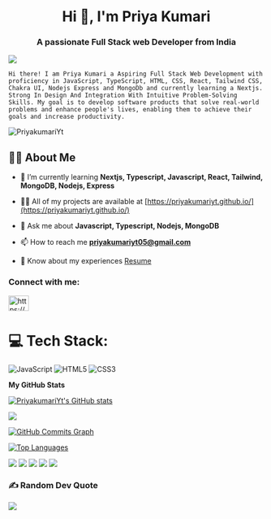 
<h1 align="center">Hi 👋, I'm Priya Kumari</h1>
<h3 align="center">A passionate Full Stack web Developer from India</h3>

<img src="https://camo.githubusercontent.com/2b526261e88935a5671e4a20a23e230c06dc6e9192706fa9d40190bf0f58a050/68747470733a2f2f692e70696e696d672e636f6d2f6f726967696e616c732f66612f37622f34622f66613762346264633362326637336537343965356332633634366434616531332e676966"/>


`Hi there! I am Priya Kumari a Aspiring Full Stack Web Development with proficiency in JavaScript, TypeScript, HTML, CSS, React, Tailwind CSS, Chakra UI, Nodejs Express and MongoDb and currently learning a Nextjs. Strong In Design And Integration With Intuitive Problem-Solving Skills.
My goal is to develop software products that solve real-world problems and enhance people's lives, enabling them to achieve their goals and increase productivity.`

<p align="left"> <img src="https://komarev.com/ghpvc/?username=PriyakumariYt&label=Profile%20views&color=0e75b6&style=flat" alt="PriyakumariYt" /> </p>



## 🙋‍♂️ About Me
- 🌱 I’m currently learning **Nextjs, Typescript, Javascript, React, Tailwind, MongoDB, Nodejs, Express**

- 👨‍💻 All of my projects are available at [https://priyakumariyt.github.io/](https://priyakumariyt.github.io/)

- 💬 Ask me about **Javascript, Typescript, Nodejs, MongoDB**

- 📫 How to reach me **priyakumariyt05@gmail.com**

- 📄 Know about my experiences [Resume](https://priyakumariyt.github.io/resume/Priya_Kumari_Resume.pdf)

<h3 align="left">Connect with me:</h3>
<p align="left">
<a href="https://www.linkedin.com/in/priya-kumari-1b181322b/" target="blank"><img align="center" src="https://raw.githubusercontent.com/rahuldkjain/github-profile-readme-generator/master/src/images/icons/Social/linked-in-alt.svg" alt="https://www.linkedin.com/in/priya-kumari-1b181322b/" height="30" width="40" /></a>
</p>

# 💻 Tech Stack:
![JavaScript](https://img.shields.io/badge/javascript-%23323330.svg?style=plastic&logo=javascript&logoColor=%23F7DF1E) ![HTML5](https://img.shields.io/badge/html5-%23E34F26.svg?style=plastic&logo=html5&logoColor=white) ![CSS3](https://img.shields.io/badge/css3-%231572B6.svg?style=plastic&logo=css3&logoColor=white) 


<!-- <h3 align="left">Languages and Tools:</h3>
<p align="left"> <a href="https://www.w3schools.com/css/" target="_blank" rel="noreferrer"> <img src="https://raw.githubusercontent.com/devicons/devicon/master/icons/css3/css3-original-wordmark.svg" alt="css3" width="40" height="40"/> </a> <a href="https://www.w3.org/html/" target="_blank" rel="noreferrer"> <img src="https://raw.githubusercontent.com/devicons/devicon/master/icons/html5/html5-original-wordmark.svg" alt="html5" width="40" height="40"/> </a> <a href="https://www.java.com" target="_blank" rel="noreferrer"> <img src="https://raw.githubusercontent.com/devicons/devicon/master/icons/java/java-original.svg" alt="java" width="40" height="40"/> </a> <a href="https://developer.mozilla.org/en-US/docs/Web/JavaScript" target="_blank" rel="noreferrer"> <img src="https://raw.githubusercontent.com/devicons/devicon/master/icons/javascript/javascript-original.svg" alt="javascript" width="40" height="40"/> </a> <a href="https://www.mysql.com/" target="_blank" rel="noreferrer"> <img src="https://raw.githubusercontent.com/devicons/devicon/master/icons/mysql/mysql-original-wordmark.svg" alt="mysql" width="40" height="40"/> </a> <a href="https://spring.io/" target="_blank" rel="noreferrer"> <img src="https://www.vectorlogo.zone/logos/springio/springio-icon.svg" alt="spring" width="40" height="40"/> </a> </p> ---->
<!-- 
<p><img align="left" src="https://github-readme-stats.vercel.app/api/top-langs?username=ujjawalyt&show_icons=true&locale=en&layout=compact" alt="ujjawalyt" /></p>

<p>&nbsp;<img align="center" src="https://github-readme-stats.vercel.app/api?username=ujjawalyt&show_icons=true&locale=en" alt="ujjawalyt" /></p>

<p><img align="center" src="https://github-readme-streak-stats.herokuapp.com/?user=ujjawalyt&" alt="ujjawalyt" /></p> -->


<b>My GitHub Stats</b>

<a href="https://github.com/PriyakumariYt"><img src="https://github-readme-stats.vercel.app/api?username=PriyakumariYt&show_icons=true&hide=&count_private=true&title_color=22c55e&text_color=facc15&icon_color=ec4899&bg_color=0f172a&hide_border=true&show_icons=true" alt="PriyakumariYt's GitHub stats" /></a>

<a href="https://github.com/PriyakumariYt"><img src="https://github-readme-streak-stats.herokuapp.com/?user=PriyakumariYt&stroke=facc15&background=0f172a&ring=22c55e&fire=22c55e&currStreakNum=facc15&currStreakLabel=22c55e&sideNums=facc15&sideLabels=facc15&dates=facc15&hide_border=true" /></a>

<a href="https://github.com/PriyakumariYt"><img src="https://github-readme-activity-graph.cyclic.app/graph?username=PriyakumariYt&bg_color=0f172a&color=facc15&line=ec4899&point=facc15&area_color=0f172a&area=true&hide_border=true&custom_title=GitHub%20Commits%20Graph" alt="GitHub Commits Graph" /></a>

<a href="https://github.com/PriyakumariYt" align="left"><img src="https://github-readme-stats.vercel.app/api/top-langs/?username=PriyakumariYt&langs_count=10&title_color=22c55e&text_color=facc15&icon_color=ec4899&bg_color=0f172a&hide_border=true&locale=en&custom_title=Top%20Languages" alt="Top Languages" /></a>

![](https://github-profile-summary-cards.vercel.app/api/cards/profile-details?username=PriyakumariYt&theme=solarized_dark)
![](https://github-profile-summary-cards.vercel.app/api/cards/most-commit-language?username=PriyakumariYt&theme=solarized_dark)
![](https://github-profile-summary-cards.vercel.app/api/cards/repos-per-language?username=PriyakumariYt&theme=solarized_dark)
![](https://github-profile-summary-cards.vercel.app/api/cards/stats?username=PriyakumariYt&theme=solarized_dark)
![](https://github-profile-summary-cards.vercel.app/api/cards/productive-time?username=PriyakumariYt&theme=solarized_dark)
### ✍️ Random Dev Quote
![](https://quotes-github-readme.vercel.app/api?type=horizontal&theme=radical)
